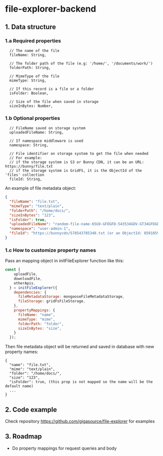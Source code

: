 # file-explorer-backend

## 1. Data structure
### 1.a Required properties
```
  // The name of the file
  fileName: String, 

  // The folder path of the file (e.g: '/home/', '/documents/work/')
  folderPath: String, 

  // MimeType of the file
  mimeType: String, 

  // If this record is a file or a folder
  isFolder: Boolean, 

  // Size of the file when saved in storage
  sizeInBytes: Number, 
```
### 1.b Optional properties
```
  // FileName saved on storage system
  uploadedFileName: String,

  // If namespace middleware is used
  namespace: String, 

  // File identifier on storage system to get the file when needed
  // For example: 
  // if the storage system is S3 or Bunny CDN, it can be an URL: https://bunny/file.txt
  // if the storage system is GridFS, it is the ObjectId of the 'files' collection
  fileId: String, 
```

An example of file metadata object:
```json
{
  "fileName": "file.txt",
  "mimeType": "text/plain",
  "folderPath": "/home/docs/",
  "sizeInBytes": "123",
  "isFolder": true,
  "uploadedFileName": "random-file-name-65G9-GFDGFD-543534GDV-GT34GFDGDF.txt",
  "namespace": "user-admin-1",
  "fileId": "https://bunnycdn/578543785348.txt (or an ObjectId: 8501859174829234 (GridFS))"
}
```

### 1.c How to customize property names
Pass an mapping object in initFileExplorer function like this:
```javascript
const {
    uploadFile,
    downloadFile,
    otherApis,
  } = initFileExplorer({
    dependencies: {
      fileMetadataStorage: mongooseFileMetadataStorage,
      fileStorage: gridFsFileStorage,
    },
    propertyMappings: {
      fileName: "name",
      mimeType: "mime",
      folderPath: "folder",
      sizeInBytes: "size",
    }
  });
```
Then file metadata object will be returned and saved in database with new property names:
```
{
  "name": "file.txt",
  "mime": "text/plain",
  "folder": "/home/docs/",
  "size": "123",
  "isFolder": true, (this prop is not mapped so the name will be the default name)
  ...
}
```

## 2. Code example
Check repository https://github.com/gigasource/file-explorer for examples

## 3. Roadmap
- Do property mappings for request queries and body
